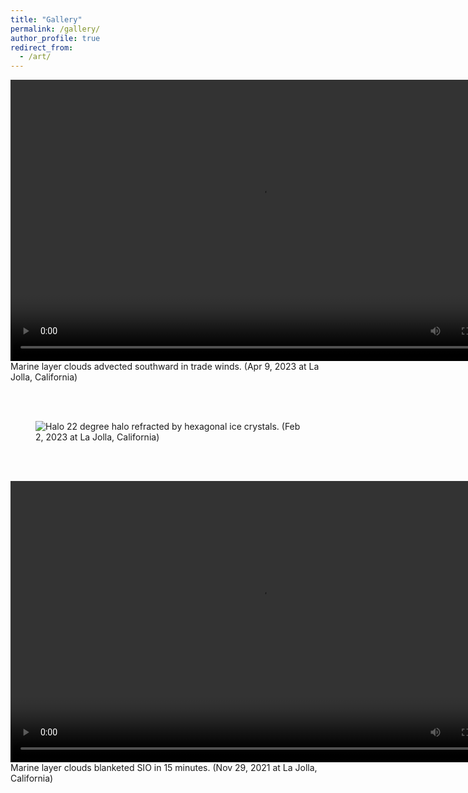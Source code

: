 ```yaml
---
title: "Gallery"
permalink: /gallery/
author_profile: true
redirect_from:
  - /art/
---
```



<video width="800" height="450" controls>
  <source src="https://pczhang.com/files/CloudTops.mp4" type="video/mp4">
  您的浏览器不支持 HTML5 video 标签。
</video>
Marine layer clouds advected southward in trade winds. (Apr 9, 2023 at La Jolla, California)


<br/><br/>

<figure>
    <img src="https://pczhang.com/images/halo.jpg"
         alt="Halo">
    22 degree halo refracted by hexagonal ice crystals. (Feb 2, 2023 at La Jolla, California)
</figure>


<br/><br/>

<video width="800" height="450" controls>
  <source src="https://pczhang.com/files/marine_layer.mp4" type="video/mp4">
  您的浏览器不支持 HTML5 video 标签。
</video>
Marine layer clouds blanketed SIO in 15 minutes. (Nov 29, 2021 at La Jolla, California)